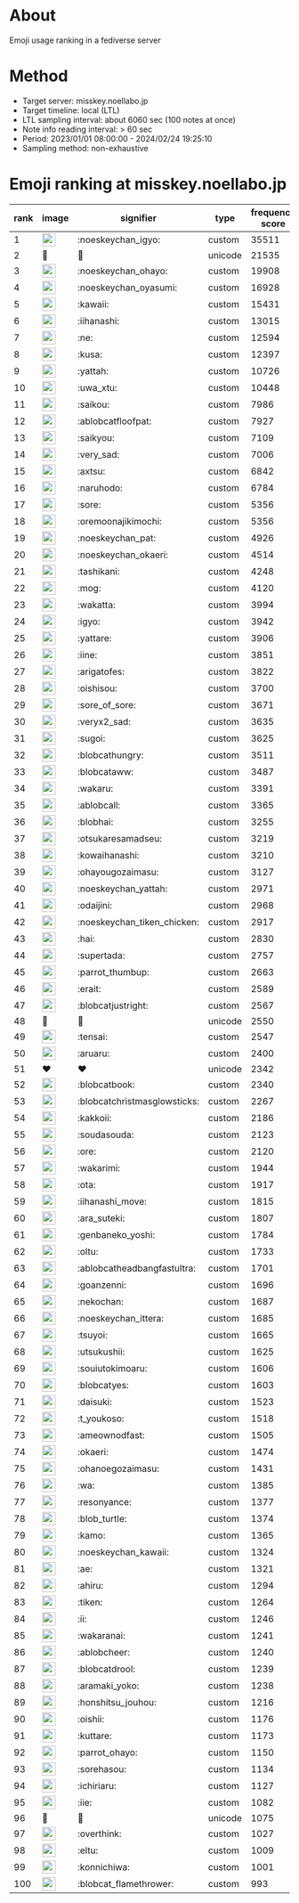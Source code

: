 # About
Emoji usage ranking in a fediverse server

# Method
- Target server: misskey.noellabo.jp
- Target timeline: local (LTL)
- LTL sampling interval: about 6060 sec (100 notes at once)
- Note info reading interval: > 60 sec
- Period: 2023/01/01 08:00:00 - 2024/02/24 19:25:10 
- Sampling method: non-exhaustive

# Emoji ranking at misskey.noellabo.jp

|rank|image|signifier|type|frequency score|
|----|----|----|----|----|
|1|<img height="24" src="https://misskey.noellabo.jp/emoji/noeskeychan_igyo.webp">|:noeskeychan_igyo:|custom|35511|
|2|🎉|🎉|unicode|21535|
|3|<img height="24" src="https://misskey.noellabo.jp/emoji/noeskeychan_ohayo.webp">|:noeskeychan_ohayo:|custom|19908|
|4|<img height="24" src="https://misskey.noellabo.jp/emoji/noeskeychan_oyasumi.webp">|:noeskeychan_oyasumi:|custom|16928|
|5|<img height="24" src="https://misskey.noellabo.jp/emoji/kawaii.webp">|:kawaii:|custom|15431|
|6|<img height="24" src="https://misskey.noellabo.jp/emoji/iihanashi.webp">|:iihanashi:|custom|13015|
|7|<img height="24" src="https://misskey.noellabo.jp/emoji/ne.webp">|:ne:|custom|12594|
|8|<img height="24" src="https://misskey.noellabo.jp/emoji/kusa.webp">|:kusa:|custom|12397|
|9|<img height="24" src="https://misskey.noellabo.jp/emoji/yattah.webp">|:yattah:|custom|10726|
|10|<img height="24" src="https://misskey.noellabo.jp/emoji/uwa_xtu.webp">|:uwa_xtu:|custom|10448|
|11|<img height="24" src="https://misskey.noellabo.jp/emoji/saikou.webp">|:saikou:|custom|7986|
|12|<img height="24" src="https://misskey.noellabo.jp/emoji/ablobcatfloofpat.webp">|:ablobcatfloofpat:|custom|7927|
|13|<img height="24" src="https://misskey.noellabo.jp/emoji/saikyou.webp">|:saikyou:|custom|7109|
|14|<img height="24" src="https://misskey.noellabo.jp/emoji/very_sad.webp">|:very_sad:|custom|7006|
|15|<img height="24" src="https://misskey.noellabo.jp/emoji/axtsu.webp">|:axtsu:|custom|6842|
|16|<img height="24" src="https://misskey.noellabo.jp/emoji/naruhodo.webp">|:naruhodo:|custom|6784|
|17|<img height="24" src="https://misskey.noellabo.jp/emoji/sore.webp">|:sore:|custom|5356|
|18|<img height="24" src="https://misskey.noellabo.jp/emoji/oremoonajikimochi.webp">|:oremoonajikimochi:|custom|5356|
|19|<img height="24" src="https://misskey.noellabo.jp/emoji/noeskeychan_pat.webp">|:noeskeychan_pat:|custom|4926|
|20|<img height="24" src="https://misskey.noellabo.jp/emoji/noeskeychan_okaeri.webp">|:noeskeychan_okaeri:|custom|4514|
|21|<img height="24" src="https://misskey.noellabo.jp/emoji/tashikani.webp">|:tashikani:|custom|4248|
|22|<img height="24" src="https://misskey.noellabo.jp/emoji/mog.webp">|:mog:|custom|4120|
|23|<img height="24" src="https://misskey.noellabo.jp/emoji/wakatta.webp">|:wakatta:|custom|3994|
|24|<img height="24" src="https://misskey.noellabo.jp/emoji/igyo.webp">|:igyo:|custom|3942|
|25|<img height="24" src="https://misskey.noellabo.jp/emoji/yattare.webp">|:yattare:|custom|3906|
|26|<img height="24" src="https://misskey.noellabo.jp/emoji/iine.webp">|:iine:|custom|3851|
|27|<img height="24" src="https://misskey.noellabo.jp/emoji/arigatofes.webp">|:arigatofes:|custom|3822|
|28|<img height="24" src="https://misskey.noellabo.jp/emoji/oishisou.webp">|:oishisou:|custom|3700|
|29|<img height="24" src="https://misskey.noellabo.jp/emoji/sore_of_sore.webp">|:sore_of_sore:|custom|3671|
|30|<img height="24" src="https://misskey.noellabo.jp/emoji/veryx2_sad.webp">|:veryx2_sad:|custom|3635|
|31|<img height="24" src="https://misskey.noellabo.jp/emoji/sugoi.webp">|:sugoi:|custom|3625|
|32|<img height="24" src="https://misskey.noellabo.jp/emoji/blobcathungry.webp">|:blobcathungry:|custom|3511|
|33|<img height="24" src="https://misskey.noellabo.jp/emoji/blobcataww.webp">|:blobcataww:|custom|3487|
|34|<img height="24" src="https://misskey.noellabo.jp/emoji/wakaru.webp">|:wakaru:|custom|3391|
|35|<img height="24" src="https://misskey.noellabo.jp/emoji/ablobcall.webp">|:ablobcall:|custom|3365|
|36|<img height="24" src="https://misskey.noellabo.jp/emoji/blobhai.webp">|:blobhai:|custom|3255|
|37|<img height="24" src="https://misskey.noellabo.jp/emoji/otsukaresamadseu.webp">|:otsukaresamadseu:|custom|3219|
|38|<img height="24" src="https://misskey.noellabo.jp/emoji/kowaihanashi.webp">|:kowaihanashi:|custom|3210|
|39|<img height="24" src="https://misskey.noellabo.jp/emoji/ohayougozaimasu.webp">|:ohayougozaimasu:|custom|3127|
|40|<img height="24" src="https://misskey.noellabo.jp/emoji/noeskeychan_yattah.webp">|:noeskeychan_yattah:|custom|2971|
|41|<img height="24" src="https://misskey.noellabo.jp/emoji/odaijini.webp">|:odaijini:|custom|2968|
|42|<img height="24" src="https://misskey.noellabo.jp/emoji/noeskeychan_tiken_chicken.webp">|:noeskeychan_tiken_chicken:|custom|2917|
|43|<img height="24" src="https://misskey.noellabo.jp/emoji/hai.webp">|:hai:|custom|2830|
|44|<img height="24" src="https://misskey.noellabo.jp/emoji/supertada.webp">|:supertada:|custom|2757|
|45|<img height="24" src="https://misskey.noellabo.jp/emoji/parrot_thumbup.webp">|:parrot_thumbup:|custom|2663|
|46|<img height="24" src="https://misskey.noellabo.jp/emoji/erait.webp">|:erait:|custom|2589|
|47|<img height="24" src="https://misskey.noellabo.jp/emoji/blobcatjustright.webp">|:blobcatjustright:|custom|2567|
|48|🍗|🍗|unicode|2550|
|49|<img height="24" src="https://misskey.noellabo.jp/emoji/tensai.webp">|:tensai:|custom|2547|
|50|<img height="24" src="https://misskey.noellabo.jp/emoji/aruaru.webp">|:aruaru:|custom|2400|
|51|❤|❤|unicode|2342|
|52|<img height="24" src="https://misskey.noellabo.jp/emoji/blobcatbook.webp">|:blobcatbook:|custom|2340|
|53|<img height="24" src="https://misskey.noellabo.jp/emoji/blobcatchristmasglowsticks.webp">|:blobcatchristmasglowsticks:|custom|2267|
|54|<img height="24" src="https://misskey.noellabo.jp/emoji/kakkoii.webp">|:kakkoii:|custom|2186|
|55|<img height="24" src="https://misskey.noellabo.jp/emoji/soudasouda.webp">|:soudasouda:|custom|2123|
|56|<img height="24" src="https://misskey.noellabo.jp/emoji/ore.webp">|:ore:|custom|2120|
|57|<img height="24" src="https://misskey.noellabo.jp/emoji/wakarimi.webp">|:wakarimi:|custom|1944|
|58|<img height="24" src="https://misskey.noellabo.jp/emoji/ota.webp">|:ota:|custom|1917|
|59|<img height="24" src="https://misskey.noellabo.jp/emoji/iihanashi_move.webp">|:iihanashi_move:|custom|1815|
|60|<img height="24" src="https://misskey.noellabo.jp/emoji/ara_suteki.webp">|:ara_suteki:|custom|1807|
|61|<img height="24" src="https://misskey.noellabo.jp/emoji/genbaneko_yoshi.webp">|:genbaneko_yoshi:|custom|1784|
|62|<img height="24" src="https://misskey.noellabo.jp/emoji/oltu.webp">|:oltu:|custom|1733|
|63|<img height="24" src="https://misskey.noellabo.jp/emoji/ablobcatheadbangfastultra.webp">|:ablobcatheadbangfastultra:|custom|1701|
|64|<img height="24" src="https://misskey.noellabo.jp/emoji/goanzenni.webp">|:goanzenni:|custom|1696|
|65|<img height="24" src="https://misskey.noellabo.jp/emoji/nekochan.webp">|:nekochan:|custom|1687|
|66|<img height="24" src="https://misskey.noellabo.jp/emoji/noeskeychan_ittera.webp">|:noeskeychan_ittera:|custom|1685|
|67|<img height="24" src="https://misskey.noellabo.jp/emoji/tsuyoi.webp">|:tsuyoi:|custom|1665|
|68|<img height="24" src="https://misskey.noellabo.jp/emoji/utsukushii.webp">|:utsukushii:|custom|1625|
|69|<img height="24" src="https://misskey.noellabo.jp/emoji/souiutokimoaru.webp">|:souiutokimoaru:|custom|1606|
|70|<img height="24" src="https://misskey.noellabo.jp/emoji/blobcatyes.webp">|:blobcatyes:|custom|1603|
|71|<img height="24" src="https://misskey.noellabo.jp/emoji/daisuki.webp">|:daisuki:|custom|1523|
|72|<img height="24" src="https://misskey.noellabo.jp/emoji/t_youkoso.webp">|:t_youkoso:|custom|1518|
|73|<img height="24" src="https://misskey.noellabo.jp/emoji/ameownodfast.webp">|:ameownodfast:|custom|1505|
|74|<img height="24" src="https://misskey.noellabo.jp/emoji/okaeri.webp">|:okaeri:|custom|1474|
|75|<img height="24" src="https://misskey.noellabo.jp/emoji/ohanoegozaimasu.webp">|:ohanoegozaimasu:|custom|1431|
|76|<img height="24" src="https://misskey.noellabo.jp/emoji/wa.webp">|:wa:|custom|1385|
|77|<img height="24" src="https://misskey.noellabo.jp/emoji/resonyance.webp">|:resonyance:|custom|1377|
|78|<img height="24" src="https://misskey.noellabo.jp/emoji/blob_turtle.webp">|:blob_turtle:|custom|1374|
|79|<img height="24" src="https://misskey.noellabo.jp/emoji/kamo.webp">|:kamo:|custom|1365|
|80|<img height="24" src="https://misskey.noellabo.jp/emoji/noeskeychan_kawaii.webp">|:noeskeychan_kawaii:|custom|1324|
|81|<img height="24" src="https://misskey.noellabo.jp/emoji/ae.webp">|:ae:|custom|1321|
|82|<img height="24" src="https://misskey.noellabo.jp/emoji/ahiru.webp">|:ahiru:|custom|1294|
|83|<img height="24" src="https://misskey.noellabo.jp/emoji/tiken.webp">|:tiken:|custom|1264|
|84|<img height="24" src="https://misskey.noellabo.jp/emoji/ii.webp">|:ii:|custom|1246|
|85|<img height="24" src="https://misskey.noellabo.jp/emoji/wakaranai.webp">|:wakaranai:|custom|1241|
|86|<img height="24" src="https://misskey.noellabo.jp/emoji/ablobcheer.webp">|:ablobcheer:|custom|1240|
|87|<img height="24" src="https://misskey.noellabo.jp/emoji/blobcatdrool.webp">|:blobcatdrool:|custom|1239|
|88|<img height="24" src="https://misskey.noellabo.jp/emoji/aramaki_yoko.webp">|:aramaki_yoko:|custom|1238|
|89|<img height="24" src="https://misskey.noellabo.jp/emoji/honshitsu_jouhou.webp">|:honshitsu_jouhou:|custom|1216|
|90|<img height="24" src="https://misskey.noellabo.jp/emoji/oishii.webp">|:oishii:|custom|1176|
|91|<img height="24" src="https://misskey.noellabo.jp/emoji/kuttare.webp">|:kuttare:|custom|1173|
|92|<img height="24" src="https://misskey.noellabo.jp/emoji/parrot_ohayo.webp">|:parrot_ohayo:|custom|1150|
|93|<img height="24" src="https://misskey.noellabo.jp/emoji/sorehasou.webp">|:sorehasou:|custom|1134|
|94|<img height="24" src="https://misskey.noellabo.jp/emoji/ichiriaru.webp">|:ichiriaru:|custom|1127|
|95|<img height="24" src="https://misskey.noellabo.jp/emoji/iie.webp">|:iie:|custom|1082|
|96|👀|👀|unicode|1075|
|97|<img height="24" src="https://misskey.noellabo.jp/emoji/overthink.webp">|:overthink:|custom|1027|
|98|<img height="24" src="https://misskey.noellabo.jp/emoji/eltu.webp">|:eltu:|custom|1009|
|99|<img height="24" src="https://misskey.noellabo.jp/emoji/konnichiwa.webp">|:konnichiwa:|custom|1001|
|100|<img height="24" src="https://misskey.noellabo.jp/emoji/blobcat_flamethrower.webp">|:blobcat_flamethrower:|custom|993|
